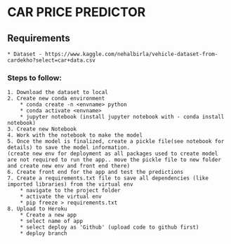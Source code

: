 # CAR PRICE PREDICTOR

## Requirements
	* Dataset - https://www.kaggle.com/nehalbirla/vehicle-dataset-from-cardekho?select=car+data.csv

### Steps to follow:
	1. Download the dataset to local
	2. Create new conda environment
		* conda create -n <envname> python
		* conda activate <envname>
		* jupyter notebook (install jupyter notebook with - conda install notebook)
	3. Create new Notebook
	4. Work with the notebook to make the model
	5. Once the model is finalized, create a pickle file(see notebook for details) to save the model information.
	(create new env for deployment as all packages used to create model are not required to run the app.. move the pickle file to new folder and create new env and front end there)
	6. Create front end for the app and test the predictions
	7. Create a requirements.txt file to save all dependencies (like imported libraries) from the virtual env
		* navigate to the project folder
		* activate the virtual env
		* pip freeze > requirements.txt
	8. Upload to Heroku
		* Create a new app
		* select name of app
		* select deploy as 'Github' (upload code to github first)
		* deploy branch